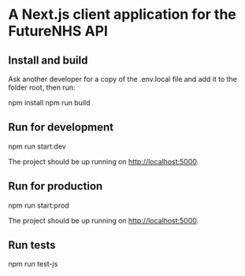 # A Next.js client application for the FutureNHS API

## Install and build

Ask another developer for a copy of the .env.local file and add it to the folder root, then run:

npm install
npm run build

## Run for development

npm run start:dev

The project should be up running on [http://localhost:5000](http://localhost:5000).

## Run for production

npm run start:prod

The project should be up running on [http://localhost:5000](http://localhost:5000).

## Run tests

npm run test-js
